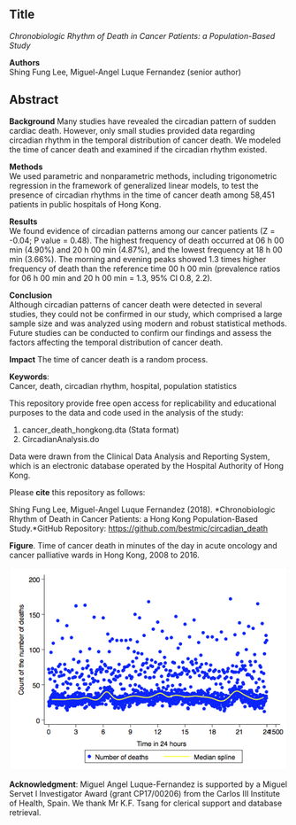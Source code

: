 ## Title
*Chronobiologic Rhythm of Death in Cancer Patients: a Population-Based Study* 

**Authors**  
Shing Fung Lee, Miguel-Angel Luque Fernandez (senior author)

## Abstract

**Background**
Many studies have revealed the circadian pattern of sudden cardiac death. However, only small studies provided data regarding circadian rhythm in the temporal distribution of cancer death. We modeled the time of cancer death and examined if the circadian rhythm existed.

**Methods**  
We used parametric and nonparametric methods, including trigonometric regression in the framework of generalized linear models, to test the presence of circadian rhythms in the time of cancer death among 58,451 patients in public hospitals of Hong Kong.

**Results**  
We found evidence of circadian patterns among our cancer patients (Z = -0.04; P value = 0.48). The highest frequency of death occurred at 06 h 00 min (4.90%) and 20 h 00 min (4.87%), and the lowest frequency at 18 h 00 min (3.66%). The morning and evening peaks showed 1.3 times higher frequency of death than the reference time 00 h 00 min (prevalence ratios for 06 h 00 min and 20 h 00 min = 1.3, 95% CI 0.8, 2.2).

**Conclusion**  
Although circadian patterns of cancer death were detected in several studies, they could not be confirmed in our study, which comprised a large sample size and was analyzed using modern and robust statistical methods. Future studies can be conducted to confirm our findings and assess the factors affecting the temporal distribution of cancer death. 

**Impact**
The time of cancer death is a random process.

**Keywords**:  
Cancer, death, circadian rhythm, hospital, population statistics 

This repository provide free open access for replicability and educational purposes to the data and code used in the analysis of the study:  

1. cancer_death_hongkong.dta (Stata format)  
2. CircadianAnalysis.do  

Data were drawn from the Clinical Data Analysis and Reporting System, which is an electronic database operated by the Hospital Authority of Hong Kong. 

Please **cite** this repository as follows:   

Shing Fung Lee, Miguel-Angel Luque Fernandez (2018). *Chronobiologic Rhythm of Death in Cancer Patients: a Hong Kong Population-Based Study.*GitHub Repository: https://github.com/bestmic/circadian_death


**Figure**. Time of cancer death in minutes of the day in acute oncology and cancer palliative wards in Hong Kong, 2008 to 2016.  

![Figure Link](https://github.com/bestmic/circadian_death/blob/master/Figure.png
) 
 
**Acknowledgment**: Miguel Angel Luque-Fernandez is supported by a Miguel Servet I Investigator Award (grant CP17/00206) from the Carlos III Institute of Health, Spain. We thank Mr K.F. Tsang for clerical support and database retrieval.
